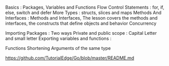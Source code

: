 Basics : Packages, Variables and Functions
Flow Control Statements : for, if, else, switch and defer
More Types : structs, slices and maps
Methods And Interfaces : Methods and Interfaces, The lesson covers the methods and interfaces, the constructs that define objects and behavior
Concurrency


Importing Packages : Two ways
Private and public scope : Capital Letter and small letter
Exporting variables and functions : 


Functions
Shortening Arguments of the same type

https://github.com/TutorialEdge/Go/blob/master/README.md

